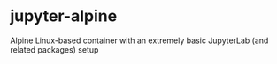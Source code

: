 # jupyter-alpine

Alpine Linux-based container with an extremely basic JupyterLab (and related packages) setup